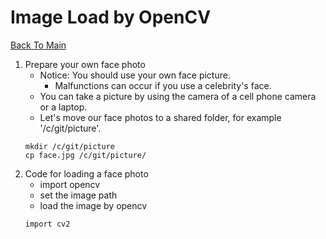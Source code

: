 # Image Load by OpenCV

[Back To Main](../../README.md)

1. Prepare your own face photo
    * Notice: You should use your own face picture.
        * Malfunctions can occur if you use a celebrity's face.
    * You can take a picture by using the camera of a cell phone camera or a laptop.
    * Let's move our face photos to a shared folder, for example '/c/git/picture'.
    ~~~
    mkdir /c/git/picture
    cp face.jpg /c/git/picture/
    ~~~
2. Code for loading a face photo
    * import opencv
    * set the image path
    * load the image by opencv
    ~~~
    import cv2
    ~~~